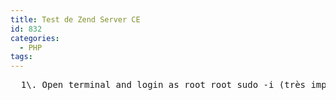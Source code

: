 ```yaml
---
title: Test de Zend Server CE
id: 832
categories:
  - PHP
tags:
---
```


<pre>  1\. Open terminal and login as root root sudo -i (très important, pas de sudo)   2\. Edit sources list nano /etc/apt/sources.list   3\. Add row: deb http://repos.zend.com/deb/ce ce non-free   4\. Get and install key: wget http://repos.zend.com/deb/zend.key -O- |apt-key add -   5\. Update repository: apt-get update   6\. Install Zend Server CE: aptitude install zend-ce</pre>